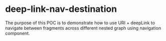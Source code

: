 # deep-link-nav-destination
The purpose of this POC is to demonstrate how to use URI + deepLink to navigate between fragments across different nested graph using navigation component.
